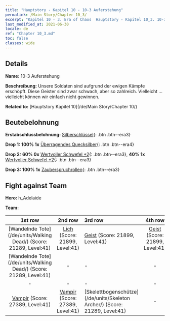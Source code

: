 ```yaml
---
title: "Hauptstory - Kapitel 10 - 10-3 Auferstehung"
permalink: /Main Story/Chapter 10_3/
excerpt: "Kapitel 10 - 3. Era of Chaos  Hauptstory - Kapitel 10_3. 10-3 Auferstehung"
last_modified_at: 2021-06-30
locale: de
ref: "Chapter 10_3.md"
toc: false
classes: wide
---
```


## Details

 **Name:** 10-3 Auferstehung

 **Beschreibung:** Unsere Soldaten sind aufgrund der ewigen Kämpfe erschöpft. Diese Geister sind zwar schwach, aber so zahlreich. Vielleicht ... vielleicht können wir einfach nicht gewinnen.

 **Related to:** [Hauptstory Kapitel 10](/de/Main Story/Chapter 10/)

## Beutebelohnung

 **Erstabschlussbelohnung:** [Silberschlüssel](/ItemsDE/con_693/){: .btn .btn--era3}

 **Drop 1:** **100% 1x** [Überragendes Quecksilber](/ItemsDE/mat_35/){: .btn .btn--era4}

 **Drop 2:** **60% 0x** [Wertvoller Schwefel +2](/ItemsDE/mat_29/){: .btn .btn--era3}, **40% 1x** [Wertvoller Schwefel +2](/ItemsDE/mat_29/){: .btn .btn--era3}

 **Drop 3:** **100% 1x** [Zauberspruchrollen](/ItemsDE/con_694/){: .btn .btn--era3}


## Fight against Team
 **Hero:** h_Adelaide

 **Team:**


  | 1st row | 2nd row | 3rd row | 4th row |
  |:----:|:----:|:----|:----:|
  | [Wandelnde Tote](/de/units/Walking Dead/) (Score: 21289, Level:41)  | [Lich](/de/units/Lich/) (Score: 21899, Level:41)  | [Geist](/de/units/Wight/) (Score: 21899, Level:41)  | [Geist](/de/units/Wight/) (Score: 21899, Level:41)  |
  | [Wandelnde Tote](/de/units/Walking Dead/) (Score: 21289, Level:41)  | - | - | - |
  | - | - | - | - |
  | [Vampir](/de/units/Vampire/) (Score: 27389, Level:41)  | [Vampir](/de/units/Vampire/) (Score: 27389, Level:41)  | [Skelettbogenschütze](/de/units/Skeleton Archer/) (Score: 21289, Level:41)  | - |


